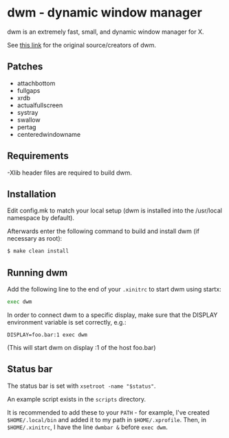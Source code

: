 # dwm - dynamic window manager

dwm is an extremely fast, small, and dynamic window manager for X.

See [this link](https://dwm.suckless.org) for the original source/creators of dwm.

## Patches

- attachbottom
- fullgaps
- xrdb
- actualfullscreen
- systray
- swallow
- pertag
- centeredwindowname

## Requirements

-Xlib header files are required to build dwm.

## Installation

Edit config.mk to match your local setup (dwm is installed into the /usr/local namespace by default).

Afterwards enter the following command to build and install dwm (if necessary as root):

```sh
$ make clean install
```

## Running dwm

Add the following line to the end of your `.xinitrc` to start dwm using startx:

```sh
exec dwm
```

In order to connect dwm to a specific display, make sure that
the DISPLAY environment variable is set correctly, e.g.:

```
DISPLAY=foo.bar:1 exec dwm
```

(This will start dwm on display :1 of the host foo.bar)

## Status bar

The status bar is set with `xsetroot -name "$status"`.

An example script exists in the `scripts` directory.

It is recommended to add these to your `PATH` - for example, I've created `$HOME/.local/bin` and added it to my path in `$HOME/.xprofile`. Then, in `$HOME/.xinitrc`, I have the line `dwmbar &` before `exec dwm`.
